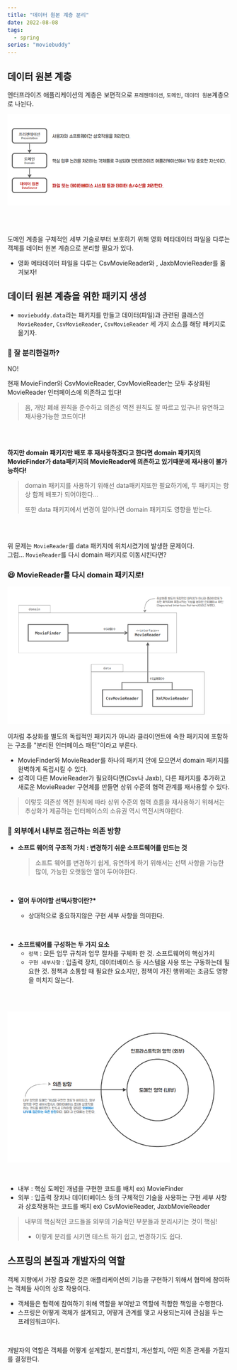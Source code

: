 ```yaml
---
title: "데이터 원본 계층 분리"
date: 2022-08-08
tags:
  - spring
series: "moviebuddy"
---
```


## 데이터 원본 계층

엔터프라이즈 애플리케이션의 계층은 보편적으로 `프레젠테이션`, `도메인`, `데이터 원본`계층으로 나뉜다.<br/>

![](datasource.png)

<br/> <br/>

도메인 계층을 구체적인 세부 기술로부터 보호하기 위해 영화 메타데이터 파일을 다루는 객체를 데이터 원본 계층으로 분리할 필요가 있다.

- 영화 메타데이터 파일을 다루는 CsvMovieReader와 , JaxbMovieReader를 옮겨보자!

## 데이터 원본 계층을 위한 패키지 생성

- `moviebuddy.data`라는 패키지를 만들고 데이터(파일)과 관련된 클래스인 `MovieReader`, `CsvMovieReader`, `CsvMovieReader` 세 가지 소스를 해당 패키지로 옮기자.

### 🤔 잘 분리한걸까?

NO!<br/>

현재 MovieFinder와 CsvMovieReader, CsvMovieReader는 모두 추상화된 MovieReader 인터페이스에 의존하고 있다!

> 음, 개방 폐쇄 원칙을 준수하고 의존성 역전 원칙도 잘 따르고 있구나! 유연하고 재사용가능한 코드이다!

<br/><br/>

**하지만 domain 패키지만 배포 후 재사용하겠다고 한다면 domain 패키지의 MovieFinder가 data패키지의 MovieReader에 의존하고 있기때문에 재사용이 불가능하다!**

> domain 패키지를 사용하기 위해선 data패키지또한 필요하기에, 두 패키지는 항상 함께 배포가 되어야한다...<br/>
>
> 또한 data 패키지에서 변경이 일어나면 domain 패키지도 영향을 받는다.

<br/><br/>

위 문제는 `MovieReader`를 data 패키지에 위치시켰기에 발생한 문제이다.<br/>그럼... `MovieReader`를 다시 domain 패키지로 이동시킨다면?

### 😃 MovieReader를 다시 domain 패키지로!

![](separated.png)

이처럼 추상화를 별도의 독립적인 패키지가 아니라 클라이언트에 속한 패키지에 포함하는 구조를 "분리된 인터페이스 패턴"이라고 부른다.

- MovieFinder와 MovieReader를 하나의 패키지 안에 모으면서 domain 패키지를 완벽하게 독립시킬 수 있다.
- 성격이 다른 MovieReader가 필요하다면(Csv나 Jaxb), 다른 패키지를 추가하고 새로운 MovieReader 구현체를 만들면 상위 수준의 협력 관계를 재사용할 수 있다.

> 이렇듯 의존성 역전 원칙에 따라 상위 수준의 협력 흐름을 재사용하기 위해서는 추상화가 제공하는 인터페이스의 소유권 역시 역전시켜야한다.

### 📌 외부에서 내부로 접근하는 의존 방향

- **소프트 웨어의 구조적 가치 : 변경하기 쉬운 소프트웨어를 만드는 것**

  > 소프트 웨어를 변경하기 쉽게, 유연하게 하기 위해서는 선택 사항을 가능한 많이, 가능한 오랫동안 열어 두어야한다.

  <br/>

- **열어 두어야할 선택사항이란?\***
  - 상대적으로 중요하지않은 구현 세부 사항을 의미한다.

<br/>

- **소프트웨어를 구성하는 두 가지 요소**
  - `정책` : 모든 업무 규칙과 업무 절차를 구체화 한 것. 소프트웨어의 핵심가치
  - `구현 세부사항` : 입출력 장치, 데이터베이스 등 시스템을 사용 또는 구동하는데 필요한 것. 정책과 소통할 때 필요한 요소지만, 정책이 가진 행위에는 조금도 영향을 미치지 않는다.

<br/><br/>

![](direction.png)

<br/>

- 내부 : 핵심 도메인 개념을 구현한 코드를 배치 ex) MovieFinder
- 외부 : 입출력 장치나 데이터베이스 등의 구체적인 기술을 사용하는 구현 세부 사항과 상호작용하는 코드를 배치 ex) CsvMovieReader, JaxbMovieReader

> 내부의 핵심적인 코드들을 외부의 기술적인 부분들과 분리시키는 것이 핵심!
>
> - 이렇게 분리를 시키면 테스트 하기 쉽고, 변경하기도 쉽다.

## 스프링의 본질과 개발자의 역할

객체 지향에서 가장 중요한 것은 애플리케이션의 기능을 구현하기 위해서 협력에 참여하는 객체들 사이의 상호 작용이다.

- 객체들은 협력에 참여하기 위해 역할을 부여받고 역할에 적합한 책임을 수행한다.
- 스프링은 어떻게 객체가 설계되고, 어떻게 관계를 맺고 사용되는지에 관심을 두는 프레임워크이다.

<br/>

개발자의 역할은 객체를 어떻게 설계할지, 분리할지, 개선할지, 어떤 의존 관계를 가질지를 결정한다.
